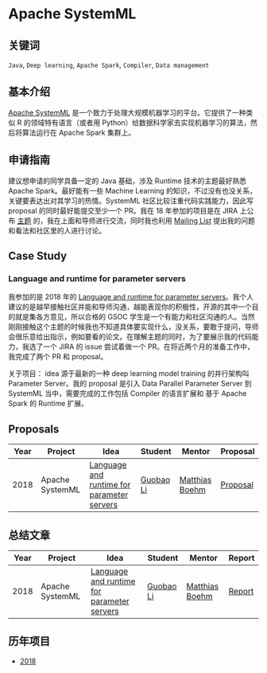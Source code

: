 # Apache SystemML

## 关键词

`Java`, `Deep learning`, `Apache Spark`, `Compiler`, `Data management`

## 基本介绍

[Apache SystemML](https://systemml.apache.org/) 是一个致力于处理大规模机器学习的平台。它提供了一种类似 R 的领域特有语言（或者用 Python）给数据科学家去实现机器学习的算法，然后将算法运行在 Apache Spark 集群上。

## 申请指南

建议想申请的同学具备一定的 Java 基础，涉及 Runtime 技术的主题最好熟悉 Apache Spark。最好能有一些 Machine Learning 的知识，不过没有也没关系，关键要表达出对其学习的热情。SystemML 社区比较注重代码实践能力，因此写 proposal 的同时最好能提交至少一个 PR。我在 18 年参加的项目是在 JIRA 上公布 [主题](https://issues.apache.org/jira/browse/SYSTEMML-2083) 的，我在上面和导师进行交流，同时我也利用 [Mailing List](https://www.mail-archive.com/dev@systemml.apache.org/maillist.html) 提出我的问题和看法和社区里的人进行讨论。

## Case Study

### Language and runtime for parameter servers

我参加的是 2018 年的 [Language and runtime for parameter servers](https://summerofcode.withgoogle.com/archive/2018/projects/5148916517437440/)。我个人建议的是越早接触社区并能和导师沟通，越能表现你的积极性，开源的其中一个目的就是集各方意见，所以合格的 GSOC 学生是一个有能力和社区沟通的人。当然刚刚接触这个主题的时候我也不知道具体要实现什么，没关系，要敢于提问，导师会很乐意给出指示，例如要看的论文。在理解主题的同时，为了要展示我的代码能力，我选了一个 JIRA 的 issue 尝试着做一个 PR。在将近两个月的准备工作中，我完成了两个 PR 和 proposal。

关于项目： idea 源于最新的一种 deep learning model training 的并行架构叫 Parameter Server。我的 proposal 是引入 Data Parallel Parameter Server 到 SystemML 当中，需要完成的工作包括 Compiler 的语言扩展和 基于 Apache Spark 的 Runtime 扩展。


## Proposals

| Year | Project | Idea | Student | Mentor | Proposal |
| ---- | ------- | ---- | ------- | ------ | -------- |
|  2018    |   Apache SystemML      |   [Language and runtime for parameter servers](https://issues.apache.org/jira/browse/SYSTEMML-2083)   |   [Guobao Li](https://github.com/EdgarLGB)      |   [Matthias Boehm](https://github.com/mboehm7)     |       [Proposal][2018-proposal]   |

## 总结文章

| Year | Project | Idea | Student | Mentor |  Report  |
| ---- | ------- | ---- | ------- | ------ | -------- |
| 2018 |  Apache SystemML  |  [Language and runtime for parameter servers](https://issues.apache.org/jira/browse/SYSTEMML-2083)    |     [Guobao Li](https://github.com/EdgarLGB)    |    [Matthias Boehm](https://github.com/mboehm7)    |   [Report][report]       |

## 历年项目

* [2018](https://summerofcode.withgoogle.com/archive/2018/organizations/5175246747336704/)

[2018-proposal]: proposals/2018/apache-systemml-parameter-server.pdf
[report]: http://edgarlgb.github.io/Gsoc-project/
